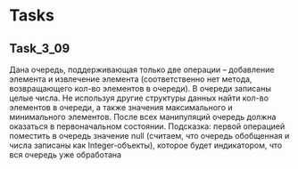 # Tasks

## Task_3_09
Дана очередь, поддерживающая только две операции – добавление элемента и 
извлечение элемента (соответственно нет метода, возвращающего кол-во элементов в 
очереди). В очереди записаны целые числа. Не используя другие структуры данных 
найти кол-во элементов в очереди, а также значения максимального и минимального 
элементов. После всех манипуляций очередь должна оказаться в первоначальном 
состоянии.
Подсказка: первой операцией поместить в очередь значение null (считаем, что очередь 
обобщенная и числа записаны как Integer-объекты), которое будет индикатором, что вся 
очередь уже обработана
